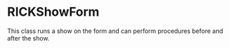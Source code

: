 # RICKShowForm
This class runs a show on the form and can perform procedures before and after the show.
